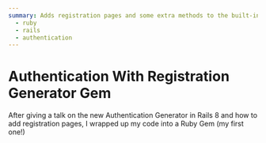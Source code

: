 ```yaml
---
summary: Adds registration pages and some extra methods to the built-in authentication generator.
  - ruby
  - rails
  - authentication
---
```


# Authentication With Registration Generator Gem

 After giving a talk on the new Authentication Generator in Rails 8 and how to add registration pages, I wrapped up my code into a Ruby Gem (my first one!)